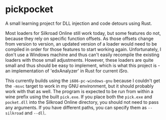# pickpocket

A small learning project for DLL injection and code detours using Rust.

Most loaders for Silkroad Online still work today, but some features do not, because they rely on specific function 
offsets. As those offsets change from version to version, an updated version of a loader would need to be compiled in 
order for those features to start working again. Unfortunately, I don't use a Windows machine and thus can't easily 
recompile the existing loaders with those small adjustments. However, these loaders are quite small and thus should be 
easy to implement, which is what this project is - an implementation of 'edxAnalyzer' in Rust for current iSro.

This currently builds using the `i686-pc-windows-gnu` because I couldn't get the `-msvc` target to work in my GNU 
environment, but it should probably work with that as well. The program is expected to be run from within a wine prefix 
using the built `pick.exe`. If you place both the `pick.exe` and `pocket.dll` into the Silkroad Online directory, you 
should not need to pass any arguments. If you have different paths, you can specify them as `--silkroad` and `--dll`.